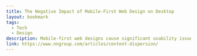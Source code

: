 ```yaml
---
title: The Negative Impact of Mobile-First Web Design on Desktop
layout: bookmark
tags:
  - Tech
  - Design
description: Mobile-first web designs cause significant usability issues when viewed on desktop. Content becomes overly dispersed across long scrolling pages with expansive white space and enlarged images and fonts, making it difficult for users to consume and understand the information.
link: https://www.nngroup.com/articles/content-dispersion/
---
```


